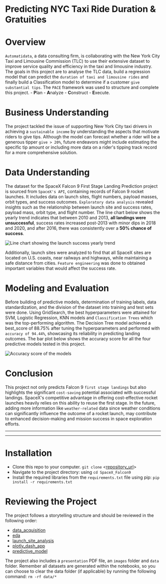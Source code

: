 # **Predicting NYC Taxi Ride Duration & Gratuities**
# Overview
`Automatidata`, a data consulting firm, is collaborating with the New York City Taxi and Limousine Commission (TLC) to use their extensive dataset to improve service quality and efficiency in the taxi and limousine industry. The goals in this project are to analyse the TLC data, build a regression model that can predict the `duration of taxi and limousine rides` and finally build a Classification model to determine if a customer `give substantial tips`. The `PACE` framework was used to structure and complete this project. - **P**lan - **A**nalyze - **C**onstruct - **E**xecute.

# Business Understanding
The project tackled the issue of supporting New York City taxi drivers in achieving a `sustainable income` by understanding the aspects that motivate riders to give tips. Although the model can forecast whether a rider will be a generous tipper `give > 20%`, future endeavors might include estimating the specific tip amount or including more data on a rider's tipping track record for a more comprehensive solution.

# Data Understanding
The dataset for the SpaceX Falcon 9 First Stage Landing Prediction project is sourced from `SpaceX's API`, containing records of Falcon 9 rocket launches. It includes data on launch sites, flight numbers, payload masses, orbit types, and success outcomes. `Exploratory data analysis` revealed insights such as the relationship between launch site and success rates, payload mass, orbit type, and flight number. The line chart below shows the yearly trend indicates that between 2010 and 2013, **all landings were unsuccessful**, success rates increased post-2013 with minor dips in 2018 and 2020, and after 2016, there was consistently over a **50% chance of success**.


![Line chart showing the launch success yearly trend](images/launch_success_yearly_trend.png)

Additionally, launch sites were analyzed to find that all SpaceX sites are located on U.S. coasts, near railways and highways, while maintaining a safe distance from cities. `Feature engineering` was done to obtained important variables that would affect the success rate.

# Modeling and Evaluation
Before building of predictive models, determination of training labels, data standardization, and the division of the dataset into training and test sets were done. Using GridSearch, the best hyperparameters were attained for SVM, Logistic Regression, KNN models and `Classification Trees` which was the top-performing algorithm. The Decision Tree model achieved a best_score of 88.75% after tuning the hyperparameters and performed with `accuracy of 94.44%`, showcasing its reliability in predicting landing outcomes. The bar plot below shows the accuracy score for all the four predictive models tested in this project.

![Accuracy score of the models](images/models_accuracy_score.png)

# Conclusion
This project not only predicts Falcon 9 `first stage landings` but also highlights the significant `cost-saving` potential associated with successful landings. SpaceX's competitive advantage in offering cost-effective rocket launches heavily relies on this ability to reuse the first stage. In the future, adding more information like `weather-related` data since weather conditions can significantly influence the outcome of a rocket launch, may contribute to enhanced decision-making and mission success in space exploration efforts.

----
----

# Installation
- Clone this repo to your computer. `git clone` <[repository_url](https://github.com/farahdahir/SpaceX_Falcon9)>
- Navigate to the project directory: using `cd SpaceX_Falcon9`
- Install the required libraries from the `requirements.txt` file using pip: `pip install -r requirements.txt`

# Reviewing the Project
The project follows a storytelling structure and should be reviewed in the following order:
- [data_acquisition](https://github.com/farahdahir/SpaceX_Falcon9/blob/master/data_acquisition.ipynb)
- [eda](https://github.com/farahdahir/SpaceX_Falcon9/blob/master/eda.ipynb)
- [launch_site_analysis](https://github.com/farahdahir/SpaceX_Falcon9/blob/master/launch_site_analysis.ipynb)
- [plotly_dash_app](https://github.com/farahdahir/SpaceX_Falcon9/blob/master/plotly_dash_app.ipynb)
- [predictive_model](https://github.com/farahdahir/SpaceX_Falcon9/blob/master/predictive_model.ipynb)

The project also includes a `presentation` PDF file, an `images` folder and `data` folder. Remember all datasets are generated within the notebooks, so you can choose to clear the data folder (if applicable) by running the following command: `rm -rf data/*`

